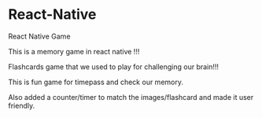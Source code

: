 # React-Native
React Native Game

This is a memory game in react native !!!


Flashcards game that we used to play for challenging our brain!!!

This is fun game for timepass and check our memory.

Also added a counter/timer to match the images/flashcard and made it user friendly.
